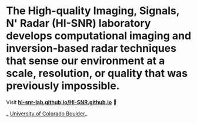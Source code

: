 

# The High-quality Imaging, Signals, N' Radar (HI-SNR) laboratory develops computational imaging and inversion-based radar techniques that sense our environment at a scale, resolution, or quality that was previously impossible.

Visit **[hi-snr-lab.github.io/HI-SNR.github.io](https://hi-snr-lab.github.io/HI-SNR.github.io)** 🚀

_ [University of Colorado Boulder](https://www.colorado.edu/ecee/nicole-bienert)_
